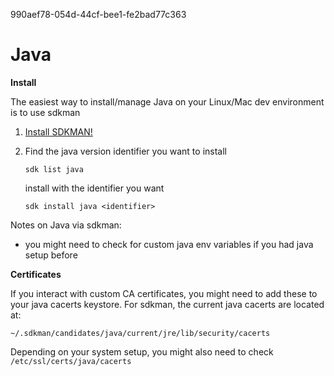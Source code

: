 990aef78-054d-44cf-bee1-fe2bad77c363
# Java

**Install**

The easiest way to install/manage Java on your Linux/Mac dev environment is to
use sdkman

1. [Install SDKMAN!](https://sdkman.io/install)
2. Find the java version identifier you want to install

    ```
    sdk list java
    ```

    install with the identifier you want
    ```
    sdk install java <identifier>
    ```

Notes on Java via sdkman:
- you might need to check for custom java env variables if you had java setup
  before

**Certificates**

If you interact with custom CA certificates, you might need to add these to your
java cacerts keystore. For sdkman, the current java cacerts are located at:

```
~/.sdkman/candidates/java/current/jre/lib/security/cacerts
```

Depending on your system setup, you might also need to check
`/etc/ssl/certs/java/cacerts`
